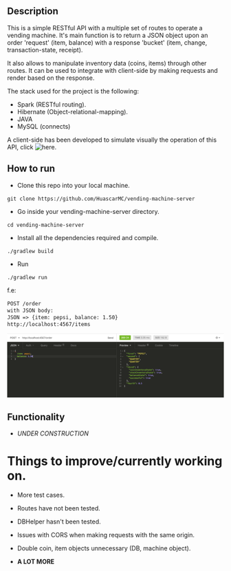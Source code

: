 ## Description

This is a simple RESTful API with a multiple set of routes to operate a vending machine.
It's main function is to return a JSON object upon an order 'request' (item, balance) with a response
'bucket' (item, change, transaction-state, receipt).

It also allows to manipulate inventory data (coins, items) through other routes. It can be used
to integrate with client-side by making requests and render based on the response.

The stack used for the project is the following:

- Spark (RESTful routing).
- Hibernate (Object-relational-mapping).
- JAVA
- MySQL (connects)

A client-side has been developed to simulate visually the operation of this API, click ![here](https://github.com/HuascarMC/vending-machine-client).

## How to run

- Clone this repo into your local machine.
```
git clone https://github.com/HuascarMC/vending-machine-server
```
- Go inside your vending-machine-server directory.
```
cd vending-machine-server
```
- Install all the dependencies required and compile.
```
./gradlew build
```
- Run
```
./gradlew run
```

f.e:
```
POST /order
with JSON body:
JSON => {item: pepsi, balance: 1.50}
http://localhost:4567/items
```

![alt text](images/example.png)

## Functionality

- *UNDER CONSTRUCTION*


# Things to improve/currently working on.

- More test cases.

- Routes have not been tested.

- DBHelper hasn't been tested.

- Issues with CORS when making requests with the same origin.

- Double coin, item objects unnecessary (DB, machine object).

- **A LOT MORE** 
